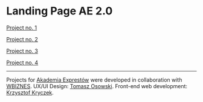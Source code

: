 # Landing Page AE 2.0

[Project no. 1](https://kryczek.github.io/AE20/)

[Project no. 2](https://kryczek.github.io/AE20/index2.html)

[Project no. 3](https://kryczek.github.io/AE20/index3.html)

[Project no. 4](https://kryczek.github.io/AE20/index4.html)

---
Projects for [Akademia Exprestów](https://akademiaexpertow.pl/) were developed in collaboration with [WBIZNES](https://wojciechbizub.pl).
UX/UI Design: [Tomasz Osowski](https://www.behance.net/3backup). Front-end web development: [Krzysztof Kryczek](http://kryczek.pl).
